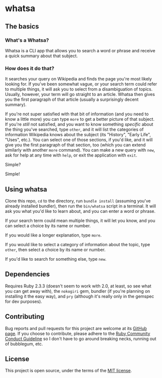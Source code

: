# whatsa

## The basics

### What's a Whatsa?

Whatsa is a CLI app that allows you to search a word or phrase and receive a quick summary about that subject.

### How does it do that?

It searches your query on Wikipedia and finds the page you're most likely looking for. If you've been somewhat vague, or your search term could refer to multiple things, it will ask you to select from a disambiguation of topics. Usually, however, your term will go straight to an article. Whatsa then gives you the first paragraph of that article (usually a surprisingly decent summary).

If you're not super satisfied with that bit of information (and you need to know a little more) you can type `more` to get a better picture of that subject. If you're _still_ not satisfied, and you want to know something _specific_ about the thing you've searched, type `other`, and it will list the categories of information Wikipedia knows about the subject (its "History", "Early Life", "Uses", etc.). You can select one of those sections, if you'd like, and it will give you the first paragraph of that section, too (which you can extend similarly with another `more` command). You can make a new query with `new`, ask for help at any time with `help`, or exit the application with `exit`.

Simple?

Simple!

## Using whatsa

Clone this repo, `cd` to the directory, run `bundle install` (assuming you've already installed bundler), then run the `bin/whatsa` script in a terminal. It will ask you what you'd like to learn about, and you can enter a word or phrase.

If your search term could mean multiple things, it will let you know, and you can select a choice by its name or number.

If you would like a longer explanation, type `more`.

If you would like to select a category of information about the topic, type `other`, then select a choice by its name or number.

If you'd like to search for something else, type `new`.

## Dependencies

Requires Ruby 2.3.3 (doesn't seem to work with 2.0, at least, so see what you can get away with), the `nokogiri` gem, bundler (if you're planning on installing it the easy way), and `pry` (although it's really only in the gemspec for dev purposes).

## Contributing

Bug reports and pull requests for this project are welcome at its [GitHub page](https://github.com/kjleitz/whatsa). If you choose to contribute, please adhere to the [Ruby Community Conduct Guideline](https://www.ruby-lang.org/en/conduct/) so I don't have to go around breaking necks, running out of bubblegum, etc.

## License

This project is open source, under the terms of the [MIT license](https://opensource.org/licenses/MIT).
